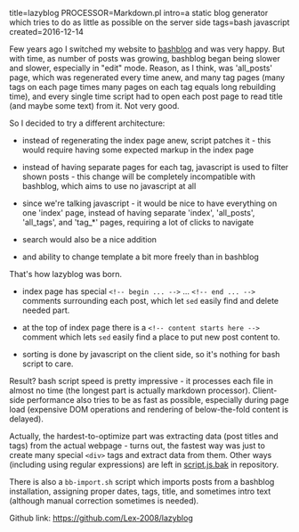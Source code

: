 title=lazyblog
PROCESSOR=Markdown.pl
intro=a static blog generator which tries to do as little as possible on the server side
tags=bash javascript
created=2016-12-14


Few years ago I switched my website to [bashblog][bb] and was very happy.
But with time, as number of posts was growing,
bashblog began being slower and slower,
especially in "edit" mode.
Reason, as I think, was 'all_posts' page, which was regenerated every time anew,
and many tag pages (many tags on each page times many pages on each tag equals long rebuilding time),
and every single time script had to open each post page to read title (and maybe some text) from it.
Not very good.

[bb]: https://github.com/cfenollosa/bashblog

So I decided to try a different architecture:

* instead of regenerating the index page anew, script patches it -
  this would require having some expected markup in the index page

* instead of having separate pages for each tag, javascript is used to filter shown posts -
  this change will be completely incompatible with bashblog, which aims to use no javascript at all

* since we're talking javascript - it would be nice to have everything on one 'index' page, instead of having separate 'index', 'all\_posts', 'all\_tags', and 'tag\_*' pages, requiring a lot of clicks to navigate

* search would also be a nice addition

* and ability to change template a bit more freely than in bashblog

That's how lazyblog was born.

* index page has special `<!-- begin ... -->` ... `<!-- end ... -->`
  comments surrounding each post,
  which let `sed` easily find and delete needed part.

* at the top of index page there is a `<!-- content starts here -->`
  comment which lets `sed` easily find a place to put new post content to.

* sorting is done by javascript on the client side,
  so it's nothing for bash script to care.

Result? bash script speed is pretty impressive - it processes each file in almost no time
(the longest part is actually markdown processor).
Client-side performance also tries to be as fast as possible,
especially during page load
(expensive DOM operations and rendering of below-the-fold content is delayed).

Actually, the hardest-to-optimize part was extracting data (post titles and tags)
from the actual webpage - turns out, the fastest way was just to create
many special `<div>` tags and extract data from them.
Other ways (including using regular expressions) are left in [script.js.bak][bak]
in repository.

There is also a `bb-import.sh` script which imports posts from a bashblog installation,
assigning proper dates, tags, title, and sometimes intro text
(although manual correction sometimes is needed).

Github link: <https://github.com/Lex-2008/lazyblog>

[bak]: https://github.com/Lex-2008/lazyblog/blob/master/script.js.bak
